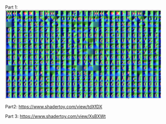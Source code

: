 Part 1: 
![](images/part1.png)

Part2:
https://www.shadertoy.com/view/tdXfDX

Part 3:
https://www.shadertoy.com/view/XsBXWt
